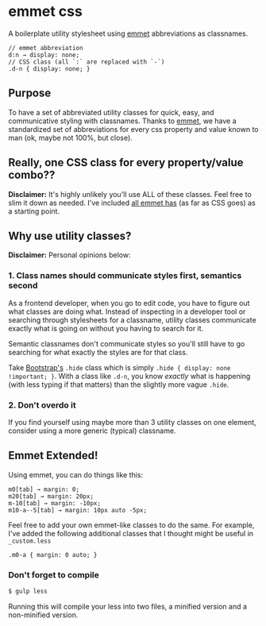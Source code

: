 # emmet css

A boilerplate utility stylesheet using [emmet][1] abbreviations as classnames.

```
// emmet abbreviation
d:n → display: none;
// CSS class (all `:` are replaced with `-`) 
.d-n { display: none; }
```

## Purpose
To have a set of abbreviated utility classes for quick, easy, and communicative styling with classnames. Thanks to [emmet][1], we have a standardized set of abbreviations for every css property and value known to man (ok, maybe not 100%, but close).

## Really, one CSS class for every property/value combo??

**Disclaimer:** It's highly unlikely you'll use ALL of these classes. Feel free to slim it down as needed. I've included [all emmet has](http://docs.emmet.io/cheat-sheet/) (as far as CSS goes) as a starting point.

## Why use utility classes?

**Disclaimer:** Personal opinions below:

### 1. Class names should communicate styles first, semantics second

As a frontend developer, when you go to edit code, you have to figure out what classes are doing what. Instead of inspecting in a developer tool or searching through stylesheets for a classname, utility classes communicate exactly what is going on without you having to search for it.

Semantic classnames don't communicate styles so you'll still have to go searching for what exactly the styles are for that class. 

Take [Bootstrap's](http://getbootstrap.com/) `.hide` class which is simply `.hide { display: none !important; }`. With a class like `.d-n`, you know _exactly_ what is happening (with less typing if that matters) than the slightly more vague `.hide`.

### 2. Don't overdo it

If you find yourself using maybe more than 3 utility classes on one element, consider using a more generic (typical) classname.

## Emmet Extended!

Using emmet, you can do things like this:

```
m0[tab] → margin: 0;
m20[tab] → margin: 20px;
m-10[tab] → margin: -10px;
m10-a--5[tab] → margin: 10px auto -5px;
```

Feel free to add your own emmet-like classes to do the same. For example, I've added the following additional classes that I thought might be useful in `_custom.less`

```
.m0-a { margin: 0 auto; }
```

### Don't forget to compile

```bash
$ gulp less
```

Running this will compile your less into two files, a minified version and a non-minified version.

[1]: http://emmet.io/
